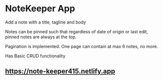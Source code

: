 # NoteKeeper App


Add a note with a title, tagline and body

Notes can be pinned such that regardless of date of origin or last edit, pinned  notes are always at the top. 

Pagination is implemented. One page can contain at max 6 notes, no  more. 

Has Basic CRUD functionality

## https://note-keeper415.netlify.app





